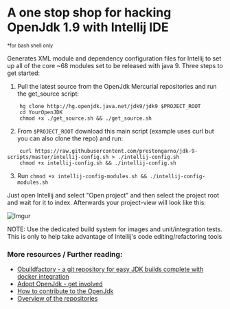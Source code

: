 # A one stop shop for hacking OpenJdk 1.9 with Intellij IDE
<sub>*for bash shell only</sub>

Generates XML module and dependency configuration files for Intellij to set up all of the core ~68 modules set to be released with java 9. Three steps to get started:

1. Pull the latest source from the OpenJdk Mercurial repositories and run the get_source script:
```
    hg clone http://hg.openjdk.java.net/jdk9/jdk9 $PROJECT_ROOT
    cd YourOpenJDK
    chmod +x ./get_source.sh && ./get_source.sh
```
2. From `$PROJECT_ROOT` download this main script (example uses curl but you can also clone the repo) and run:
```
    curl https://raw.githubusercontent.com/prestongarno/jdk-9-scripts/master/intellij-config.sh > ./intellij-config.sh
    chmod +x intellij-config.sh && ./intellij-config.sh
```
3) Run `chmod +x intellij-config-modules.sh && ./intellij-config-modules.sh`

Just open Intellij and select "Open project" and then select the project root and wait for it to index. Afterwards your project-view will look like this:

![Imgur](http://i.imgur.com/O3oseeT.png)

NOTE: Use the dedicated build system for images and unit/integration tests. This is only to help take advantage of Intellij's code editing/refactoring tools


### More resources / Further reading:

* [Obuildfactory - a git repository for easy JDK builds complete with docker integration](https://github.com/hgomez/obuildfactory)
* [Adopt OpenJdk - get involved](https://github.com/AdoptOpenJDK)
* [How to contribute to the OpenJdk](http://openjdk.java.net/contribute/)
* [Overview of the repositories](http://openjdk.java.net/guide/repositories.html)
